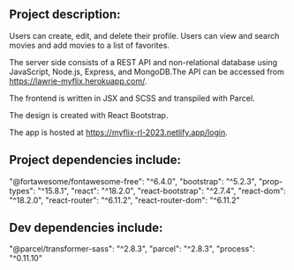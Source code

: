 ## Project description:

Users can create, edit, and delete their profile. Users can view and search movies and add movies to a list of favorites.

The server side consists of a REST API and non-relational database using JavaScript, Node.js, Express, and MongoDB.The API can be accessed from https://lawrie-myflix.herokuapp.com/.

The frontend is written in JSX and SCSS and transpiled with Parcel.

The design is created with React Bootstrap.

The app is hosted at https://myflix-rl-2023.netlify.app/login.

## Project dependencies include:

"@fortawesome/fontawesome-free": "^6.4.0",
"bootstrap": "^5.2.3",
"prop-types": "^15.8.1",
"react": "^18.2.0",
"react-bootstrap": "^2.7.4",
"react-dom": "^18.2.0",
"react-router": "^6.11.2",
"react-router-dom": "^6.11.2"

## Dev dependencies include:

"@parcel/transformer-sass": "^2.8.3",
"parcel": "^2.8.3",
"process": "^0.11.10"
